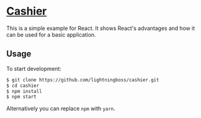 # [Cashier](http://marcnitzsche.de/cashier)

This is a simple example for React. It shows React's advantages and how it can be used for a basic application.

## Usage
To start development:

```sh
$ git clone https://github.com/lightningboss/cashier.git
$ cd cashier
$ npm install
$ npm start
```

Alternatively you can replace `npm` with `yarn`.
